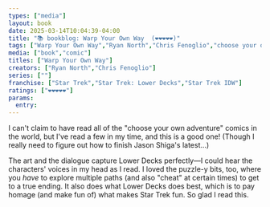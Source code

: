 ```yaml
---
types: ["media"]
layout: book
date: 2025-03-14T10:04:39-04:00
title: "📚 bookblog: Warp Your Own Way  (❤️❤️❤️❤️❤️)"
tags: ["Warp Your Own Way","Ryan North","Chris Fenoglio","choose your own adventure","comics","Jason Shiga","Adventuregame Comics"]
media: ["book","comic"]
titles: ["Warp Your Own Way"]
creators: ["Ryan North","Chris Fenoglio"]
series: [""]
franchise: ["Star Trek","Star Trek: Lower Decks","Star Trek IDW"]
ratings: ["❤️❤️❤️❤️❤️"]
params:
  entry: 
---
```


I can't claim to have read all of the "choose your own adventure" comics in the world, but I've read a few in my time, and this is a good one! (Though I really need to figure out how to finish Jason Shiga's latest...)

The art and the dialogue capture Lower Decks perfectly—I could hear the characters' voices in my head as I read. I loved the puzzle-y bits, too, where you *have* to explore multiple paths (and also "cheat" at certain times) to get to a true ending. It also does what Lower Decks does best, which is to pay homage (and make fun of) what makes Star Trek fun. So glad I read this.